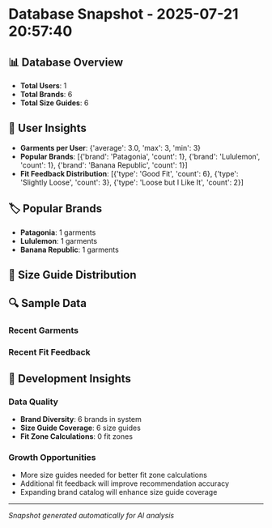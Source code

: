 # Database Snapshot - 2025-07-21 20:57:40

## 📊 Database Overview
- **Total Users**: 1
- **Total Brands**: 6
- **Total Size Guides**: 6

## 👥 User Insights
- **Garments per User**: {'average': 3.0, 'max': 3, 'min': 3}
- **Popular Brands**: [{'brand': 'Patagonia', 'count': 1}, {'brand': 'Lululemon', 'count': 1}, {'brand': 'Banana Republic', 'count': 1}]
- **Fit Feedback Distribution**: [{'type': 'Good Fit', 'count': 6}, {'type': 'Slightly Loose', 'count': 3}, {'type': 'Loose but I Like It', 'count': 2}]

## 🏷️ Popular Brands
- **Patagonia**: 1 garments
- **Lululemon**: 1 garments
- **Banana Republic**: 1 garments

## 📏 Size Guide Distribution

## 🔍 Sample Data

### Recent Garments

### Recent Fit Feedback

## 🚀 Development Insights

### Data Quality
- **Brand Diversity**: 6 brands in system
- **Size Guide Coverage**: 6 size guides
- **Fit Zone Calculations**: 0 fit zones

### Growth Opportunities
- More size guides needed for better fit zone calculations
- Additional fit feedback will improve recommendation accuracy
- Expanding brand catalog will enhance size guide coverage

---
*Snapshot generated automatically for AI analysis*
